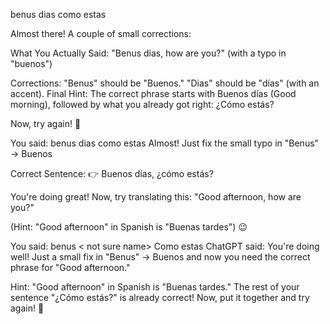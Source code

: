 

<ME> benus dias como estas


<ChatGPT>
Almost there! A couple of small corrections:

What You Actually Said:
"Benus dias, how are you?" (with a typo in "buenos")

Corrections:
"Benus" should be "Buenos."
"Dias" should be "días" (with an accent).
Final Hint:
The correct phrase starts with Buenos días (Good morning), followed by what you already got right: ¿Cómo estás?

Now, try again! 🚀






You said:
benus dias como estas
<ChatGPT>
Almost! Just fix the small typo in "Benus" → Buenos

Correct Sentence:
👉 Buenos días, ¿cómo estás?

You're doing great! Now, try translating this:
"Good afternoon, how are you?"

(Hint: "Good afternoon" in Spanish is "Buenas tardes") 😉






You said:
benus  < not sure name> Como estas
ChatGPT said:
You're doing well! Just a small fix in "Benus" → Buenos and now you need the correct phrase for "Good afternoon."

Hint:
"Good afternoon" in Spanish is "Buenas tardes."
The rest of your sentence "¿Cómo estás?" is already correct!
Now, put it together and try again! 🚀